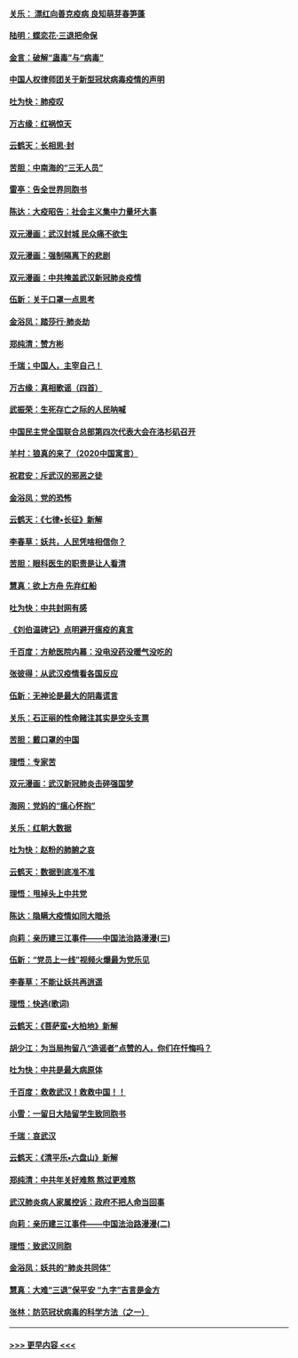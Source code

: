 #### [关乐： 漂红向善克疫病 良知萌芽春笋蓬](../pages/nsc993/n11865710.md?t=02131811) 
#### [陆明：蝶恋花‧三退把命保](../pages/nsc993/n11865673.md?t=02131811) 
#### [金言：破解“蛊毒”与“病毒”](../pages/nsc993/n11864103.md?t=02131811) 
#### [中国人权律师团关于新型冠状病毒疫情的声明](../pages/nsc993/n11864249.md?t=02131811) 
#### [吐为快：肺疫叹](../pages/nsc993/n11864027.md?t=02131811) 
#### [万古缘：红祸惊天](../pages/nsc993/n11864079.md?t=02131811) 
#### [云鹤天：长相思‧封](../pages/nsc993/n11864006.md?t=02131811) 
#### [苦胆：中南海的“三无人员”](../pages/nsc993/n11862997.md?t=02131811) 
#### [雷亭：告全世界同胞书](../pages/nsc993/n11862572.md?t=02131811) 
#### [陈达：大疫昭告：社会主义集中力量坏大事](../pages/nsc993/n11859419.md?t=02131811) 
#### [双元漫画：武汉封城 民众痛不欲生](../pages/nsc993/n11859287.md?t=02131811) 
#### [双元漫画：强制隔离下的悲剧](../pages/nsc993/n11859244.md?t=02131811) 
#### [双元漫画：中共掩盖武汉新冠肺炎疫情](../pages/nsc993/n11858249.md?t=02131811) 
#### [伍新：关于口罩一点思考](../pages/nsc993/n11859195.md?t=02131811) 
#### [金浴凤：踏莎行‧肺炎劫](../pages/nsc993/n11858227.md?t=02131811) 
#### [郑纯清：赞方彬](../pages/nsc993/n11856803.md?t=02131811) 
#### [千瑞；中国人，主宰自己！](../pages/nsc993/n11856793.md?t=02131811) 
#### [万古缘：真相歌谣（四首）](../pages/nsc993/n11856263.md?t=02131811) 
#### [武振荣：生死存亡之际的人民呐喊](../pages/nsc993/n11856256.md?t=02131811) 
#### [中国民主党全国联合总部第四次代表大会在洛杉矶召开](../pages/nsc993/n11856344.md?t=02131811) 
#### [羊村：狼真的来了（2020中国寓言）](../pages/nsc993/n11856229.md?t=02131811) 
#### [祝君安：斥武汉的邪恶之徒](../pages/nsc993/n11855861.md?t=02131811) 
#### [金浴凤：党的恐怖](../pages/nsc993/n11855849.md?t=02131811) 
#### [云鹤天：《七律▪长征》新解](../pages/nsc993/n11855479.md?t=02131811) 
#### [李春草：妖共，人民凭啥相信你？](../pages/nsc993/n11855196.md?t=02131811) 
#### [苦胆：眼科医生的职责是让人看清](../pages/nsc993/n11853840.md?t=02131811) 
#### [慧真：欲上方舟 先弃红船](../pages/nsc993/n11853483.md?t=02131811) 
#### [吐为快：中共封网有感](../pages/nsc993/n11852575.md?t=02131811) 
#### [《刘伯温碑记》点明避开瘟疫的真言](../pages/nsc993/n11852128.md?t=02131811) 
#### [千百度：方舱医院内幕：没电没药没暖气没吃的](../pages/nsc993/n11850211.md?t=02131811) 
#### [张彼得：从武汉疫情看各国反应](../pages/nsc993/n11850102.md?t=02131811) 
#### [伍新：无神论是最大的阴毒谎言](../pages/nsc993/n11846129.md?t=02131811) 
#### [关乐：石正丽的性命赌注其实是空头支票](../pages/nsc993/n11846109.md?t=02131811) 
#### [苦胆：戴口罩的中国](../pages/nsc993/n11845576.md?t=02131811) 
#### [理悟：专家苦](../pages/nsc993/n11845564.md?t=02131811) 
#### [双元漫画：武汉新冠肺炎击碎强国梦](../pages/nsc993/n11843320.md?t=02131811) 
#### [海网：党妈的“瘟心怀抱”](../pages/nsc993/n11840740.md?t=02131811) 
#### [关乐：红朝大数据](../pages/nsc993/n11840675.md?t=02131811) 
#### [吐为快：赵粉的肺腑之哀](../pages/nsc993/n11840618.md?t=02131811) 
#### [云鹤天：数据到底准不准](../pages/nsc993/n11840325.md?t=02131811) 
#### [理悟：甩掉头上中共党](../pages/nsc993/n11838826.md?t=02131811) 
#### [陈达：隐瞒大疫情如同大暗杀](../pages/nsc993/n11838771.md?t=02131811) 
#### [向莉：亲历建三江事件——中国法治路漫漫(三)](../pages/nsc993/n11831825.md?t=02131811) 
#### [伍新：“党员上一线”视频火爆最为党乐见](../pages/nsc993/n11838200.md?t=02131811) 
#### [李春草：不能让妖共再逍遥](../pages/nsc993/n11838102.md?t=02131811) 
#### [理悟：快逃(歌词)](../pages/nsc993/n11838083.md?t=02131811) 
#### [云鹤天：《菩萨蛮▪大柏地》新解](../pages/nsc993/n11838059.md?t=02131811) 
#### [胡少江：为当局拘留八“造谣者”点赞的人，你们在忏悔吗？](../pages/nsc993/n11836801.md?t=02131811) 
#### [吐为快：中共是最大病原体](../pages/nsc993/n11836748.md?t=02131811) 
#### [千百度：救救武汉！救救中国！！](../pages/nsc993/n11836145.md?t=02131811) 
#### [小雪：一留日大陆留学生致同胞书](../pages/nsc993/n11834624.md?t=02131811) 
#### [千瑞：哀武汉](../pages/nsc993/n11833647.md?t=02131811) 
#### [云鹤天：《清平乐▪六盘山》新解](../pages/nsc993/n11833611.md?t=02131811) 
#### [郑纯清：中共年关好难熬 熬过更难熬](../pages/nsc993/n11833489.md?t=02131811) 
#### [武汉肺炎病人家属控诉：政府不把人命当回事](../pages/nsc993/n11833205.md?t=02131811) 
#### [向莉：亲历建三江事件——中国法治路漫漫(二)](../pages/nsc993/n11829102.md?t=02131811) 
#### [理悟：致武汉同胞](../pages/nsc993/n11831522.md?t=02131811) 
#### [金浴凤：妖共的“肺炎共同体”](../pages/nsc993/n11829448.md?t=02131811) 
#### [慧真：大难“三退”保平安 “九字”吉言是金方](../pages/nsc993/n11829501.md?t=02131811) 
#### [张林：防范冠状病毒的科学方法（之一）](../pages/nsc993/n11828618.md?t=02131811) 

----
#### [ >>> 更早内容 <<< ](../indexes/nsc993-earlier.md)
